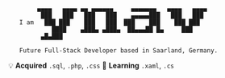```
        ▄▄▄▄   ▄▄▄▄ ▄▄ ▄▄▄▄▄▄     ▄▄▄▄▄▄▄   ▄▄▄▄   ▄▄▄▄ 
         ███   ███   ███   ███    ▄▄▄▄▄███   ███   ███  
   I am   ███ ███    ███   ███  ███    ███    ███ ███   
            ████    ▄███▄ ▄███▄  ██▄▄▄██ █▄     ███     
         ▄█▄███                                                         
         
   Future Full-Stack Developer based in Saarland, Germany.
```

💡 **Acquired** `.sql`, `.php`, `.css`
🌱 **Learning** `.xaml`, `.cs`
